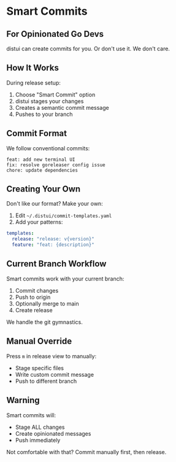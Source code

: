 # Smart Commits

## For Opinionated Go Devs

distui can create commits for you. Or don't use it. We don't care.

## How It Works

During release setup:
1. Choose "Smart Commit" option
2. distui stages your changes
3. Creates a semantic commit message
4. Pushes to your branch

## Commit Format

We follow conventional commits:
```
feat: add new terminal UI
fix: resolve goreleaser config issue
chore: update dependencies
```

## Creating Your Own

Don't like our format? Make your own:

1. Edit `~/.distui/commit-templates.yaml`
2. Add your patterns:
```yaml
templates:
  release: "release: v{version}"
  feature: "feat: {description}"
```

## Current Branch Workflow

Smart commits work with your current branch:
1. Commit changes
2. Push to origin
3. Optionally merge to main
4. Create release

We handle the git gymnastics.

## Manual Override

Press `m` in release view to manually:
- Stage specific files
- Write custom commit message
- Push to different branch

## Warning

Smart commits will:
- Stage ALL changes
- Create opinionated messages
- Push immediately

Not comfortable with that? Commit manually first, then release.